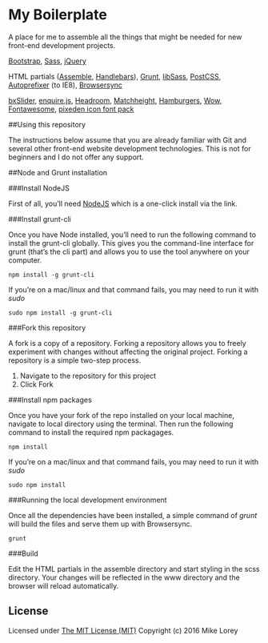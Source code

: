 # My Boilerplate

A place for me to assemble all the things that might be needed for new front-end development projects.

[Bootstrap](http://getbootstrap.com/), [Sass](http://sass-lang.com/), [jQuery](https://jquery.com/)

HTML partials ([Assemble](http://assemble.io/), [Handlebars](http://handlebarsjs.com/)), [Grunt](http://gruntjs.com/), [libSass](http://sass-lang.com/libsass), [PostCSS](https://github.com/postcss), [Autoprefixer](https://github.com/postcss/autoprefixer) (to IE8), [Browsersync](https://www.browsersync.io/)

[bxSlider](http://bxslider.com/), [enquire.js](http://wicky.nillia.ms/enquire.js/), [Headroom](http://wicky.nillia.ms/headroom.js/), [Matchheight](http://brm.io/jquery-match-height-demo/), [Hamburgers](https://jonsuh.com/hamburgers/), [Wow](http://mynameismatthieu.com/WOW/), [Fontawesome](https://fortawesome.github.io/Font-Awesome/), [pixeden icon font pack](http://themes-pixeden.com/font-demos/7-stroke/)

##Using this repository

The instructions below assume that you are already familiar with Git and several other front-end website development technologies. This is not for beginners and I do not offer any support.

##Node and Grunt installation

###Install NodeJS

First of all, you’ll need [NodeJS](http://nodejs.org/) which is a one-click install via the link.


###Install grunt-cli

Once you have Node installed, you’ll need to run the following command to install the grunt-cli globally. This gives you the command-line interface for grunt (that’s the cli part) and allows you to use the tool anywhere on your computer.

`npm install -g grunt-cli`

If you’re on a mac/linux and that command fails, you may need to run it with *sudo*

`sudo npm install -g grunt-cli`


###Fork this repository

A fork is a copy of a repository. Forking a repository allows you to freely experiment with changes without affecting the original project. Forking a repository is a simple two-step process.

1. Navigate to the repository for this project
2. Click Fork


###Install npm packages

Once you have your fork of the repo installed on your local machine, navigate to local directory using the terminal. Then run the following command to install the required npm packagages.

`npm install`

If you’re on a mac/linux and that command fails, you may need to run it with *sudo*

`sudo npm install`


###Running the local development environment

Once all the dependencies have been installed, a simple command of *grunt* will build the files and serve them up with Browsersync.

`grunt`


###Build

Edit the HTML partials in the assemble directory and start styling in the scss directory. Your changes will be reflected in the www directory and the browser will reload automatically.

 
## License

Licensed under [The MIT License (MIT)](http://opensource.org/licenses/MIT)
Copyright (c) 2016 Mike Lorey
